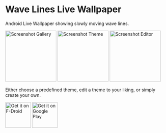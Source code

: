# Wave Lines Live Wallpaper

Android Live Wallpaper showing slowly moving wave lines.

<img src="https://raw.githubusercontent.com/markusfisch/WaveLinesWallpaper/gh-pages/screencap-gallery.png"
	alt="Screenshot Gallery" width="160"/> <img
	src="https://raw.githubusercontent.com/markusfisch/WaveLinesWallpaper/gh-pages/screencap-theme-default.png"
	alt="Screenshot Theme" width="160"/> <img
	src="https://raw.githubusercontent.com/markusfisch/WaveLinesWallpaper/gh-pages/screencap-editor-initial.png"
	alt="Screenshot Editor" width="160"/>

Either choose a predefined theme, edit a theme to your liking, or simply
create your own.

<a href="https://f-droid.org/en/packages/de.markusfisch.android.wavelines/"><img alt="Get it on F-Droid" src="https://fdroid.gitlab.io/artwork/badge/get-it-on.png" height="80"/></a> <a href="https://play.google.com/store/apps/details?id=de.markusfisch.android.wavelines"><img alt="Get it on Google Play" src="https://play.google.com/intl/en_us/badges/images/generic/en_badge_web_generic.png" height="80"/></a>
